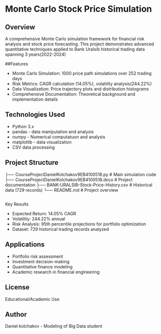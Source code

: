 # Monte Carlo Stock Price Simulation

## Overview
A comprehensive Monte Carlo simulation framework for financial risk analysis and stock price forecasting. This project demonstrates advanced quantitative techniques applied to Bank Uralsib historical trading data spanning 3 years(2022-2024)

##Features
- Monte Carlo Simulation: 1000 price path simulations over 252 trading days
- Risk Metrics: CAGR calculation (14.05%), volatility analysis(244.22%)
- Data Visualization: Price trajectory plots and distribution histograms
- Comprehensive Documentation: Theoretical background and implementation details


## Technologies Used
- Python 3.x
- pandas - data manipulation and analysis
- numpy - Numerical computatuon and analysis
- matplotlib - data visualization
- CSV data processing

## Project Structure
├── CourseProjectDanielKolchakov9EB4100518.py # Main simulation code
├── CourseProjectDanielKolchakov9EB4100518.docx # Project documentation
├── BANK-URALSIB-Stock-Price-History.csv # Historical data (729 records)
└── README.md # Project overview

##
Key Results
- Expected Return: 14.05% CAGR
- Volatility: 244.22% annual
- Risk Analysis: 95th percentile projections for portfolio optimization
- Dataset: 729 historical trading records analyzed

## Applications
- Portfolio risk assessment
- Investment decision-making
- Quantitative finance modeling
- Academic research in financial engineering

## License
Educational/Academic Use

## Author
Daniel kolchakov - Modeling of Big Data student